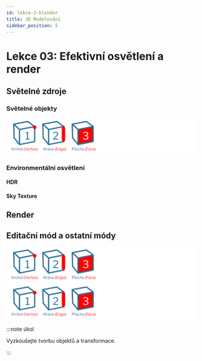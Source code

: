 ```yaml
---
id: lekce-3-blender
title: 3D Modelování
sidebar_position: 5
---
```


# Lekce 03: Efektivní osvětlení a render
## Světelné zdroje
### Světelné objekty
![image](../img/blender01-edit.svg)

### Environmentální osvětlení
#### HDR
#### Sky Texture

## Render

## Editační mód a ostatní módy
![image](../img/blender01-edit.svg)
![image](../img/blender01-edit.svg)


:::note úkol

Vyzkoušejte tvorbu objektů a transformace.

:::
